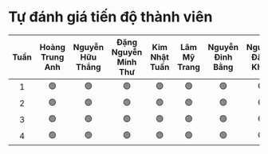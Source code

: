 # Tự đánh giá tiến độ thành viên

| Tuần | Hoàng Trung Anh | Nguyễn Hữu Thắng | Đặng Nguyễn Minh Thư | Kim Nhật Tuấn | Lâm Mỹ Trang | Nguyễn Đinh Bằng | Nguyễn Đăng Khoa |
|:---------:|:---------------:|:----------------:|:--------------------:|:-------------:|:------------:|:----------------:|:----------------:|
|  1 | 🟢 | 🟢 | 🟢 | 🟢 | 🟢 | 🟢 | 🟢 |
|  2 | 🟢 | 🟢 | 🟢 | 🟢 | 🟢 | 🟢 | 🟢 |
|  3 | 🟢 | 🟢 | 🟢 | 🟢 | 🟢 | 🟢 | 🟢 |
|  4 | 🟢 | 🟢 | 🟢 | 🟢 | 🟢 | 🟢 | 🟢 |

